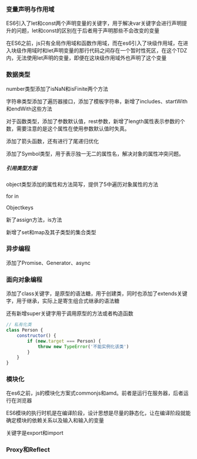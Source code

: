 ### 变量声明与作用域

ES6引入了let和const两个声明变量的关键字，用于解决var关键字会进行声明提升的问题，let和const的区别在于后者用于声明那些不会改变的变量

在ES6之前，js只有全局作用域和函数作用域，而在es6引入了块级作用域，在进入块级作用域时和let声明变量的那行代码之间存在一个暂时性死区，在这个TDZ内，无法使用let声明的变量，即便在这块级作用域外也声明了这个变量

### 数据类型

number类型添加了isNaN和isFinite两个方法

字符串类型添加了遍历器接口，添加了模板字符串，新增了includes、startWith和endWith这些方法

对于函数类型，添加了参数默认值，rest参数，新增了length属性表示参数的个数，需要注意的是这个属性在使用参数默认值时失真。

添加了箭头函数，还有进行了尾递归优化

添加了Symbol类型，用于表示独一无二的属性名，解决对象的属性冲突问题。

##### 引用类型方面

object类型添加的属性和方法简写，提供了5中遍历对象属性的方法

for in

Objectkeys

新了assign方法，is方法

新增了set和map及其子类型的集合类型



### 异步编程

添加了Promise、Generator、async

### 面向对象编程

添加了class关键字，是原型的语法糖，用于创建类，同时也添加了extends关键字，用于继承，实际上是寄生组合式继承的语法糖

还有新增super关键字用于调用原型的方法或者构造函数

```javascript
// 私有化类
class Person {
    constructor() {
        if (new.target === Person) {
            throw new TypeError('不能实例化该类')
        }
    }
}
```



### 模块化

在es6之前，js的模块化方案式commonjs和amd。前者是运行在服务器，后者运行在浏览器

ES6模块的执行时机是在编译阶段，设计思想是尽量的静态化，让在编译阶段就能确定模块的依赖关系以及输入和输入的变量

关键字是export和import

### Proxy和Reflect